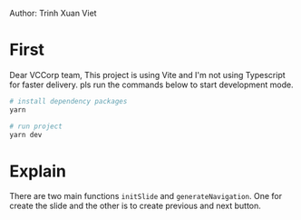 Author: Trinh Xuan Viet

# First
Dear VCCorp team,
This project is using Vite and I'm not using Typescript for faster delivery.
pls run the commands below to start development mode.

```bash
# install dependency packages
yarn

# run project
yarn dev
```

# Explain
There are two main functions `initSlide` and `generateNavigation`. One for create the slide and the other is to create previous and next button.